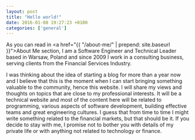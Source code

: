 ```yaml
---
layout: post
title: "Hello world!"
date: 2016-01-08 19:27:23 +0100
categories: ['general']
---
```

As you can read in <a href="{{ "/about-me/" | prepend: site.baseurl }}">About Me</a> section, I am a Software Engineer and Technical Leader based in Warsaw, Poland and since 2009 I work in a consulting business, serving clients from the Financial Services Industry. 

I was thinking about the idea of starting a blog for more than a year now and I believe that this is the moment when I can start bringing something valuable to the community, hence this website. I will share my views and thoughts on topics that are close to my professional interests. It will be a technical website and most of the content here will be related to programming, various aspects of software development, building effective teams and great engineering cultures. I guess that from time to time I might write something related to the financial markets, but that should be it. If you decide to stay with me, I promise not to bother you with details of my private life or with anything not related to technology or finance.
